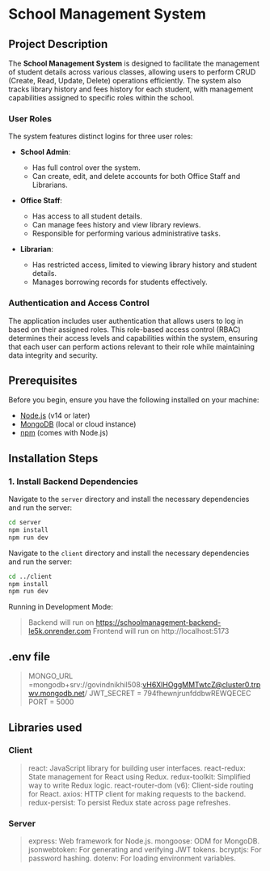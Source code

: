 # School Management System

## Project Description

The **School Management System** is designed to facilitate the management of student details across various classes, allowing users to perform CRUD (Create, Read, Update, Delete) operations efficiently. The system also tracks library history and fees history for each student, with management capabilities assigned to specific roles within the school.

### User Roles

The system features distinct logins for three user roles:

- **School Admin**: 
  - Has full control over the system.
  - Can create, edit, and delete accounts for both Office Staff and Librarians.

- **Office Staff**:
  - Has access to all student details.
  - Can manage fees history and view library reviews.
  - Responsible for performing various administrative tasks.

- **Librarian**:
  - Has restricted access, limited to viewing library history and student details.
  - Manages borrowing records for students effectively.

### Authentication and Access Control

The application includes user authentication that allows users to log in based on their assigned roles. This role-based access control (RBAC) determines their access levels and capabilities within the system, ensuring that each user can perform actions relevant to their role while maintaining data integrity and security.

## Prerequisites

Before you begin, ensure you have the following installed on your machine:

- [Node.js](https://nodejs.org/) (v14 or later)
- [MongoDB](https://www.mongodb.com/) (local or cloud instance)
- [npm](https://www.npmjs.com/) (comes with Node.js)

## Installation Steps

### 1. Install Backend Dependencies

Navigate to the `server` directory and install the necessary dependencies and run the server:

```bash
cd server
npm install
npm run dev
```

Navigate to the `client` directory and install the necessary dependencies and run the server:

```bash
cd ../client
npm install
npm run dev
```
Running in Development Mode:
> Backend will run on https://schoolmanagement-backend-le5k.onrender.com Frontend will run on http://localhost:5173

## .env file
> MONGO_URL =mongodb+srv://govindnikhil508:vH6XlHOggMMTwtcZ@cluster0.trpwv.mongodb.net/
JWT_SECRET = 794fhewnjrunfddbwREWQECEC
PORT = 5000

## Libraries used

### Client
> react: JavaScript library for building user interfaces. react-redux: State management for React using Redux. redux-toolkit: Simplified way to write Redux logic. react-router-dom (v6): Client-side routing for React. axios: HTTP client for making requests to the backend. redux-persist: To persist Redux state across page refreshes.


### Server
> express: Web framework for Node.js. mongoose: ODM for MongoDB. jsonwebtoken: For generating and verifying JWT tokens. bcryptjs: For password hashing. dotenv: For loading environment variables.



